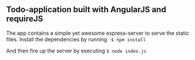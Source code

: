 ## Todo-application built with AngularJS and requireJS

The app contains a simple yet awesome express-server to serve the static files. 
Install the dependencies by running ``` $ npm install```

And then fire up the server by executing ``` $ node index.js ```